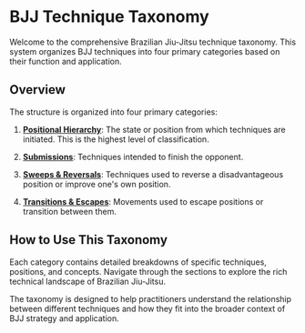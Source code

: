 # BJJ Technique Taxonomy

Welcome to the comprehensive Brazilian Jiu-Jitsu technique taxonomy. This system organizes BJJ techniques into four primary categories based on their function and application.

## Overview

The structure is organized into four primary categories:

1. **[Positional Hierarchy](positions/index.md)**: The state or position from which techniques are initiated. This is the highest level of classification.

2. **[Submissions](submissions/index.md)**: Techniques intended to finish the opponent.

3. **[Sweeps & Reversals](sweeps/index.md)**: Techniques used to reverse a disadvantageous position or improve one's own position.

4. **[Transitions & Escapes](transitions/index.md)**: Movements used to escape positions or transition between them.

## How to Use This Taxonomy

Each category contains detailed breakdowns of specific techniques, positions, and concepts. Navigate through the sections to explore the rich technical landscape of Brazilian Jiu-Jitsu.

The taxonomy is designed to help practitioners understand the relationship between different techniques and how they fit into the broader context of BJJ strategy and application.
